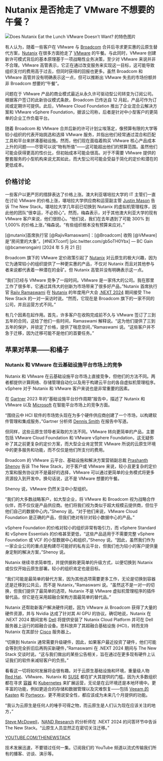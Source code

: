 # Nutanix 是否抢走了 VMware 不想要的午餐？

![Does Nutanix Eat the Lunch VMware Doesn’t Want? 的特色图片](https://cdn.thenewstack.io/media/2024/06/f81430a0-sander-dalhuisen-na6xhnq2od8-unsplash-1-1024x683.jpg)

有人认为，随着一些客户在 VMware 与 [Broadcom](https://thenewstack.io/why-broadcom-is-killing-off-vmwares-standalone-products/) 合并后寻求更实惠的云原生替代方案，[Nutanix](https://thenewstack.io/nutanix-gives-an-ai-push-to-end-kubernetes-adoption-issues/) 在很多方面抢走了 [VMware](https://tanzu.vmware.com?utm_content=inline+mention) 的午餐。与此同时，VMware 创建新许可模式背后的基本原理基于一项战略性业务决策，至少对 VMware 来说并非不合理。VMware 高管表示，它正在通过改变服务来实现这一目标，这可能导致组织支付的费用高于过去，但同时获得的回报也更多。虽然 Broadcom 和 VMware 高管并没有明确表示这一点，但可以推断出 VMware 失去的市场份额并非 Broadcom 想要的“午餐”。

问题在于 VMware 产品的商业模式最近从永久许可驱动型公司转变为订阅公司。根据客户签订的此新协议模式条款，Broadcom 已传达自 12 月起，产品可作为订阅或定期许可提供。此后，VMware Cloud Foundation 推出了企业混合云解决方案和 VMware vSphere Foundation，据该公司称，后者是针对中小型客户的更简单的企业工作负载平台。

随着 Broadcom 和 VMware 合并后新的许可计划尘埃落定，像预算有限的大学等较小组织的代表开始挑选和选择 VMware 服务，并指出他们经常通过混合和匹配工具和平台来拼凑基础设施。然而，他们现在面临着购买 VMware 核心产品成本上升的问题——尽管可以说“物有所值”——这可能超出他们的预算范围。虽然他们可能会获得更高的性价比，但初始成本可能会很高。对于不需要 VMware 提供的整套服务的小型机构来说尤其如此，而大型公司可能会受益于简化的定价和潜在的更低成本。

## 价格讨论

一些客户以更严厉的措辞表达了价格上涨。澳大利亚堪培拉大学的 IT 主管们一直在讨论 VMware 的价格上涨，堪培拉大学供应商和运营副主管 [Justin Mason](https://www.linkedin.com/in/justin-mason-960558122/?originalSubdomain=au) 告诉 The New Stack。堪培拉大学几年前已切换到 Nutanix 的虚拟机管理程序，因此他的团队“很幸运，不必担心”。然而，梅森表示，对于其他澳大利亚大学的现有 VMware 客户来说，他们很担心。“他们说，我们在去年遇到了可能 300% 到 1,000% 的价格上涨，”梅森说。“有些组织根本没有预算来应对。”

[@nutanix]首席执行官 [@RajivRamaswami]：[@Broadcom] 收购 [@VMware] 是“房间里的大象”。[#NEXTconf] [pic.twitter.com/gb5oTH0Ybx]
— BC Gain (@bcamerongain)
[2024 年 5 月 21 日]

Broadcom 旗下的 VMware 定价政策引起了 [Nutanix](https://thenewstack.io/nutanixs-kubernetes-platform-just-another-single-pane-of-glass/) 对云原生的极大兴趣，因为它为通常较小的组织提供了一种更实惠的产品，不仅对 Nutanix 而且对其他参与者来说都代表着一种潜在的金矿。但 Nutanix 高管并没有明确表示这一点。

“我们已经与 VMware 竞争了一段时间。VMware 是一家伟大的公司。我在那里工作了很多年，它通过其伟大的创新为市场带来了很多好产品，”Nutanix 首席执行官 [Rajiv Ramaswami](https://www.linkedin.com/in/rajiv-ramaswami-b365704/) 在 [Nutanix](https://thenewstack.io/nutanix-adds-3-new-parts-to-its-multicloud-dm-platform/) 的年度用户大会 [.NEXT 2024](https://www.nutanix.com/next) 期间接受 The New Stack 的一对一采访时说。“然而，它现在是 Broadcom 旗下的一家不同的公司，并且运营方式不同。”

有几个因素在起作用。首先，许多客户在收购完成前不久与 VMware 签订了三到五年的合同，这给了他们一些时间，Ramaswami 解释说。“这为他们提供了三到五年的保护，并锁定了价格，提供了喘息空间，”Ramaswami 说。“这些客户并不急于迁移，因为迁移可能不是他们的首要任务。”

## 苹果对苹果——和橘子
### Nutanix 和 VMware 在云基础设施平台市场上的竞争

Nutanix 和 VMware 在云基础设施平台市场上直接竞争，但他们的方法不同。两者都提供计算网络、存储管理自动化以及用于构建云平台的各自虚拟机管理程序。vSphere 对于 Nutanix 和 VMware 客户来说也是非常重要的因素。

在 [Gartner](https://www.gartner.com/en) 2023 年的“基础设施平台炒作周期”报告中，描述了 Nutanix 和 VMware 以及 [Microsoft](https://news.microsoft.com/?utm_content=inline+mention) 在智能平台市场上的竞争方面。

“围绕云中 HCI 软件的市场势头现在为多个硬件供应商创建了一个市场，以构建软件管理和集成服务，”Gartner 分析师 [Dennis Smith](https://www.linkedin.com/in/dennis-smith-32043b53/) 在报告中写道。

但同样，这些云原生领导者采取的方法不同。VMware 转向更简单的产品，主要包括 VMware Cloud Foundation 和 VMware vSphere Foundation，这无疑弥补了其之前更复杂的定价方案，而大型企业肯定赞赏 VMware 所说的云原生环境中的更多服务和功能，而不仅仅是他们所支付的费用。

Broadcom 的 VMware 云平台、基础设施和解决方案营销副总裁 [Prashanth Shenoy](https://www.linkedin.com/in/prashanthshenoy/) 告诉 The New Stack，对于客户或 VMware 来说，较小且更复杂的定价方案和服务协议并不是最好的选择，VMware 可以通过更简单的业务模式将更多资源投入到开发中。换句话说，这不是 VMware 想要的午餐。

Shenoy 说，VMware 仍然关注中小型组织。

“我们的大多数战略客户，如大型企业，将 VMware 和 Broadcom 视为战略合作伙伴，而不仅仅是产品供应商。他们将我们视为类似于超大规模云提供商，但位于他们自己的数据中心内，”Shenoy 说。“对于他们来说，VMware Cloud Foundation 是正确的产品，但我们绝对有针对较小数据中心的产品。”

vSphere Foundation 的价格对较小的组织非常有吸引力，而 vSphere Standard 和 vSphere Essentials 的价格甚至更低，“这些产品适用于不需要完整 vSphere Foundation 或 VCF 的小型数据中心和组织，”Shenoy 说。“因此，虽然我们作为一家企业公司的重点是构建尽可能好的私有云平台，但我们也为较小的客户提供量身定制的解决方案，”Shenoy 说。

Nutanix 继续寻求简单性，并提供据称更简单的升级方式，以便切换到 Nutanix 或仅仅开始云原生部署。较小的组织肯定也是目标。

“我们可能是最简单的替代方案，因为其他选项需要更多工作，无论是切换到容器还是迁移到公共云，而不是 Nutanix，”Ramaswami 说。“虽然这不是一对一的切换，但我们提供了最简单的选项，Nutanix 不是 VMware 虚拟机管理程序的插件替代品，但它是在采用超融合架构方面最简单的替代品。”

Nutanix 还帮助新客户解决硬件问题，因为 VMware 从 Broadcom 获得了大量的硬件资源，并与 Nvidia 达成了针对其 AI GPU 的协议。确切地说，Nutanix 在 .NEXT 2024 期间宣布 [Dell](https://www.delltechnologies.com/en-us/index.htm?utm_content=inline+mention) 将提供安装了 Nutanix Cloud Platform 并可在 Dell 服务器上运行的超融合设备。思科放弃了其超融合基础设施 (HCI)，转而支持 Nutanix 在其部分 [Cisco](http://cisco.com/?utm_content=inline+mention) 服务器上。

“切换到 Nutanix 通常需要升级硬件，因此，如果客户最近投资了硬件，他们可能会等到完全折旧后再购买新硬件，”Ramaswami 在 .NEXT 2024 期间与 The New Stack 交谈时说。“这与我们做出的某些公告相关，旨在通过在更多现有硬件上认证我们的软件来减轻客户的负担。”

看看这一切将如何发展将会很有趣。对于云原生基础设施和环境，重量级人物
[Red Hat](https://www.openshift.com/try?utm_content=inline+mention)、VMware、Nutanix 和 [SUSE](https://thenewstack.io/suse-upgrades-its-rancher-kubernetes-management-family/) 都在扩大其提供的门槛，因为大多数组织都在寻求 [容器](https://thenewstack.io/containers/) 和 [Kubernetes](https://thenewstack.io/kubernetes/) 来扩展运营，无论是在云环境还是本地环境中。更丰富的功能，例如更适合的存储和数据管理以及灾难恢复——包括 [Veeam 的 Kasten](https://thenewstack.io/attack-or-penetrate-test-cloud-native-the-easy-way/) 和 [Portworx](https://thenewstack.io/lack-of-data-mobility-is-a-root-cause-of-cloud-native-ills/)，更不用说安全性，都应该成为未来几个月提供的功能。

“我认为云原生是任何人的唾手可得之物，而云原生是人们认为现在应该关注的地方，”

[Steve McDowell](https://www.linkedin.com/in/srmcdowell/)，[NAND Research](https://nand-research.com/) 的分析师在 .NEXT 2024 的问答环节中告诉 The New Stack。“云原生人员显然正在密切关注迁移。”

[YOUTUBE.COM/THENEWSTACK](https://youtube.com/thenewstack?sub_confirmation=1)

技术发展迅速，不要错过任何一集。订阅我们的 YouTube 频道以流式传输我们所有的播客、访谈、演示等。